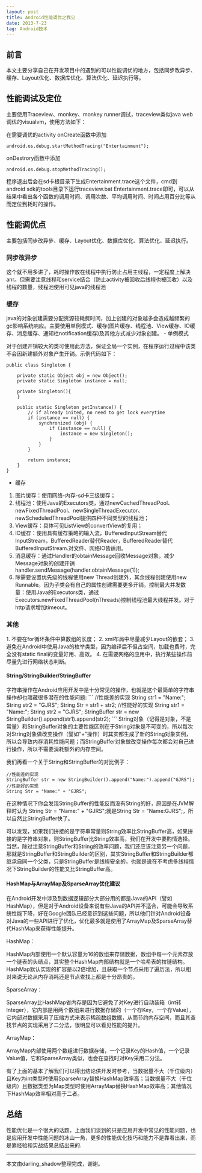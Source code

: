 ```yaml
---
layout: post
title: Android性能调优之我见
date: 2013-7-23
tag: Android技术
---             
```


<h2>前言</h2>
本文主要分享自己在开发项目中的遇到的可以性能调优的地方，包括同步改异步、缓存、Layout优化、数据库优化、算法优化、延迟执行等。
           
<h2>性能调试及定位</h2>
主要使用Traceview、monkey、monkey runner调试，traceview类似java web调优的visualvm，使用方法如下：

在需要调优的activity onCreate函数中添加
```
android.os.debug.startMethodTracing("Entertainment");
```
onDestrory函数中添加
```
android.os.debug.stopMethodTracing();
```
程序退出后会在sd卡根目录下生成Entertainment.trace这个文件，cmd到android sdk的tools目录下运行traceview.bat Entertainment.trace即可，可以从结果中看出各个函数的调用时间、调用次数、平均调用时间、时间占用百分比等从而定位到耗时的操作。
<h2>性能调优点</h2>
主要包括同步改异步、缓存、Layout优化、数据库优化、算法优化、延迟执行。
<h3>同步改异步</h3>
这个就不用多讲了，耗时操作放在线程中执行防止占用主线程，一定程度上解决anr。但需要注意线程和service结合（防止activity被回收后线程也被回收）以及线程的数量，线程池使用可见java的线程池
<h3>缓存</h3>
java的对象创建需要分配资源较耗费时间，加上创建的对象越多会造成越频繁的gc影响系统响应。主要使用单例模式、缓存(图片缓存、线程池、View缓存、IO缓存、消息缓存、通知栏notification缓存)及其他方式减少对象创建。
- 单例模式

对于创建开销较大的类可使用此方法，保证全局一个实例，在程序运行过程中该类不会因新建额外对象产生开销。示例代码如下：
```
public class Singleton {
 
    private static Object obj = new Object();
    private static Singleton instance = null;
 
    private Singleton(){
    }
 
    public static Singleton getInstance() {
        // if already inited, no need to get lock everytime
        if (instance == null) {
            synchronized (obj) {
                if (instance == null) {
                    instance = new Singleton();
                }
            }
        }
 
        return instance;
    }
}
```
- 缓存
1. 图片缓存：使用网络-内存-sd卡三级缓存；
2. 线程池：使用Java的Executors类，通过newCachedThreadPool、newFixedThreadPool、newSingleThreadExecutor、newScheduledThreadPool提供四种不同类型的线程池；
3. View缓存：具体可见ListView的convertView的复用；
4. IO缓存：使用具有缓存策略的输入流，BufferedInputStream替代InputStream，BufferedReader替代Reader，BufferedReader替代BufferedInputStream.对文件、网络IO皆适用。
5. 消息缓存：通过Handler的obtainMessage回收Message对象，减少Message对象的创建开销handler.sendMessage(handler.obtainMessage(1));
6. 除需要设置优先级的线程使用new Thread创建外，其余线程创建使用new Runnable。因为子类会有自己的属性创建需要更多开销。控制最大并发数量：使用Java的Executors类，通过Executors.newFixedThreadPool(nThreads)控制线程池最大线程并发。对于http请求增加timeout。
<h3>其他</h3>
1. 不要在for循环条件中算数组的长度；
2. xml布局中尽量减少Layout的嵌套；
3. 避免在Android中使用Java的枚举类型，因为编译后不但占空间，加载也费时，完全没有static final的变量好用、高效。
4. 在需要网络的应用中，执行某些操作前尽量先进行网络状态判断。

<h4>String/StringBuilder/StringBuffer</h4>
字符串操作在Android应用开发中是十分常见的操作，也就是这个最简单的字符串操作却也暗藏很多潜在的性能问题:
```
//性能差的实现
String str1 = "Name:";
String str2 = "GJRS";
String Str = str1 + str2;
//性能好的实现
String str1 = "Name:";
String str2 = "GJRS";
StringBuffer str = new StringBuilder().append(str1).append(str2);
```
String对象（记得是对象，不是常量）和StringBuffer对象的主要性能区别在于String对象是不可变的，所以每次对String对象做改变操作（譬如“+”操作）时其实都生成了新的String对象实例，所以会导致内存消耗性能问题；而StringBuffer对象做改变操作每次都会对自己进行操作，所以不需要消耗额外的内存空间。

我们再看一个关于String和StringBuffer的对比例子：
```
//性能差的实现
StringBuffer str = new StringBuilder().append("Name:").append("GJRS");
//性能好的实现
String Str = "Name:" + "GJRS";
```
在这种情况下你会发现StringBuffer的性能反而没有String的好，原因是在JVM解释时认为 
String Str = "Name:" + "GJRS";就是String Str = "Name:GJRS";，所以自然比StringBuffer快了。

可以发现，如果我们拼接的是字符串常量则String效率比StringBuffer高，如果拼接的是字符串对象，则StringBuffer比String效率高，我们在开发中要酌情选择。当然，除过注意StringBuffer和String的效率问题，我们还应该注意另一个问题，那就是StringBuffer和StringBuilder的区别，其实StringBuffer和StringBuilder都继承自同一个父类，只是StringBuffer是线程安全的，也就是说在不考虑多线程情况下StringBuilder的性能又比StringBuffer高。


<h4>HashMap与ArrayMap及SparseArray优化建议</h4>
在Android开发中涉及到数据逻辑部分大部分用的都是Java的API（譬如HashMap），但是对于Android设备来说有些Java的API并不适合，可能会导致系统性能下降，好在Google团队已经意识到这些问题，所以他们针对Android设备对Java的一些API进行了优化，优化最多就是使用了ArrayMap及SparseArray替代HashMap来获得性能提升。

HashMap：

HashMap内部使用一个默认容量为16的数组来存储数据，数组中每一个元素存放一个链表的头结点，其实整个HashMap内部结构就是一个哈希表的拉链结构。HashMap默认实现的扩容是以2倍增加，且获取一个节点采用了遍历法，所以相对来说无论从内存消耗还是节点查找上都是十分昂贵的。

SparseArray：

SparseArray比HashMap省内存是因为它避免了对Key进行自动装箱（int转Integer），它内部是用两个数组来进行数据存储的（一个存Key，一个存Value），它内部对数据采用了压缩方式来表示稀疏数组数据，从而节约内存空间，而且其查找节点的实现采用了二分法，很明显可以看见性能的提升。

ArrayMap：

ArrayMap内部使用两个数组进行数据存储，一个记录Key的Hash值，一个记录Value值，它和SparseArray类似，也会在查找时对Key采用二分法。

有了上面的基本了解我们可以得出结论供开发时参考，当数据量不大（千位级内）且Key为int类型时使用SparseArray替换HashMap效率高；当数据量不大（千位级内）且数据类型为Map类型时使用ArrayMap替换HashMap效率高；其他情况下HashMap效率相对高于二者。

<h2>总结</h2>
性能优化是一个很大的话题，上面我们谈到的只是应用开发中常见的性能问题，也是应用开发中性能问题的冰山一角，更多的性能优化技巧和能力不是靠看出来，而是靠经验和实战结果总结出来的.

-------------------------------
本文由darling_shadow整理完成，谢谢。
 
 
